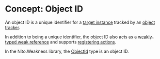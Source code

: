 # Concept: Object ID

An object ID is a unique identifier for a [target instance](Target-instance) tracked by an [object tracker](ObjectTracker).

In addition to being a unique identifier, the object ID also acts as a [weakly-typed weak reference](Weak-reference) and supports [registering actions](Registered-action).

In the Nito.Weakness library, the [ObjectId](ObjectId) type is an object ID.
